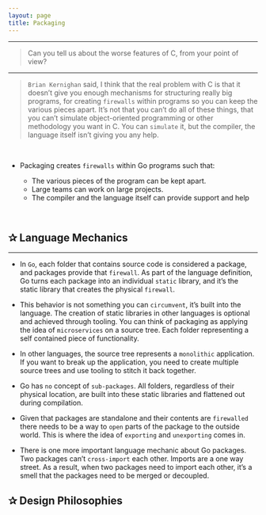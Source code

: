 ```yaml
---
layout: page
title: Packaging
---
```

***

<!-- markdownlint-disable MD002 -->

> Can you tell us about the worse features of C, from your point of view?

***

> `Brian Kernighan` said,  I think that the real problem with C is that it doesn’t give you enough mechanisms for structuring really big programs, for creating `firewalls` within programs so you can keep the various pieces apart. It’s not that you can’t do all of these things, that you can’t simulate object-oriented programming or other methodology you want in C. You can `simulate` it, but the compiler, the language itself isn’t giving you any help.

&nbsp;

* Packaging creates `firewalls` within Go programs such that:

  * The various pieces of the program can be kept apart.
  * Large teams can work on large projects.
  * The compiler and the language itself can provide support and help

&nbsp;

## ✰ Language Mechanics

***

* In `Go`, each folder that contains source code is considered a package, and packages provide that `firewall`. As part of the language definition, Go turns each package into an individual `static` library, and it’s the static library that creates the physical `firewall`.

* This behavior is not something you can `circumvent`, it’s built into the language. The creation of static libraries in other languages is optional and achieved through tooling. You can think of packaging as applying the idea of `microservices` on a source tree. Each folder representing a self contained piece of functionality.

* In other languages, the source tree represents a `monolithic` application. If you want to break up the application, you need to create multiple source trees and use tooling to stitch it back together.

* Go has `no` concept of `sub-packages`. All folders, regardless of their physical location, are built into these static libraries and flattened out during compilation.

* Given that packages are standalone and their contents are `firewalled` there needs to be a way to `open` parts of the package to the outside world. This is where the idea of `exporting` and `unexporting` comes in.

* There is one more important language mechanic about Go packages. Two packages can’t `cross-import` each other. Imports are a one way street. As a result, when two packages need to import each other, it’s a smell that the packages need to be merged or decoupled.

## ✰ Design Philosophies